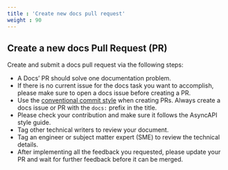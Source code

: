 ```yaml
---
title : 'Create new docs pull request'
weight : 90
---
```


## Create a new docs Pull Request (PR)
Create and submit a docs pull request via the following steps:

- A Docs’ PR should solve one documentation problem. 
- If there is no current issue for the docs task you want to accomplish, please make sure to open a docs issue before creating a PR. 
- Use the [conventional commit style](https://github.com/asyncapi/.github/blob/master/CONTRIBUTING.md#conventional-commits) when creating PRs. Always create a docs issue or PR with the `docs:` prefix in the title. 
- Please check your contribution and make sure it follows the AsyncAPI style guide.
- Tag other technical writers to review your document. 
- Tag an engineer or subject matter expert (SME) to review the technical details.
- After implementing all the feedback you requested, please update your PR and wait for further feedback before it can be merged.
